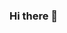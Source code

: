### Hi there 🧤
<!-- #### Github Stats -->
<!--
<img src="https://github-readme-stats.vercel.app/api?username=Fry-Fr&show_icons=true&theme=gotham" alt="github stats" width="300vw" align="left"/>
-->
<!-- ### Top Languages -->
<!--
<img src="https://github-readme-stats.vercel.app/api/top-langs/?username=Fry-Fr&layout=compact&theme=gotham" alt="top langs" width="300vw" align="left" />
-->
<!--
**Fry-Fr/Fry-Fr** is a ✨ _special_ ✨ repository because its `README.md` (this file) appears on your GitHub profile.

Here are some ideas to get you started:

- 🔭 I’m currently working on ...
- 🌱 I’m learning ...
- 👯 I’m looking to collaborate on ...
- 🤔 I’m looking for help with ...
- 💬 Ask me about ...
- 📫 How to reach me: ...
- 😄 Pronouns: ...
- ⚡ Fun fact: ...

-->
